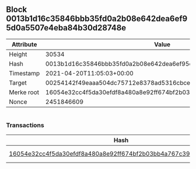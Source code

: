 ## Block 0013b1d16c35846bbb35fd0a2b08e642dea6ef95d0a5507e4eba84b30d28748e

Attribute | Value
--- | ---
Height | 30534
Hash | 0013b1d16c35846bbb35fd0a2b08e642dea6ef95d0a5507e4eba84b30d28748e
Timestamp | 2021-04-20T11:05:03+00:00
Target | 00254142f49eaaa504dc75712e8378ad5316cbcead634704b3734b6271167cc4
Merke root | 16054e32cc4f5da30efdf8a480a8e92ff674bf2b03bb4a767c3997cad33a347e
Nonce | 2451846609

```

```

### Transactions

Hash | Amount
--- | ---
[16054e32cc4f5da30efdf8a480a8e92ff674bf2b03bb4a767c3997cad33a347e](16054e32cc4f5da30efdf8a480a8e92ff674bf2b03bb4a767c3997cad33a347e.md) | 10.00000000 SKEPTI 
